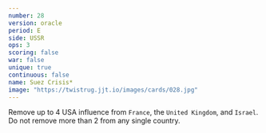 ```yaml
---
number: 28
version: oracle
period: E
side: USSR
ops: 3
scoring: false
war: false
unique: true
continuous: false
name: Suez Crisis*
image: "https://twistrug.jjt.io/images/cards/028.jpg"
---
```

Remove up to 4 USA influence from `France`, the `United Kingdom`, and `Israel`. Do not remove more than 2 from any single country.
